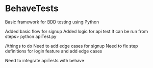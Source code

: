 # BehaveTests
Basic framework for BDD testing using Python 

Added basic flow for signup 
Added logic for api test It can be run from steps> python apiTest.py


//things to do 
Need to add edge cases for signup 
Need to fix step definitions for login feature and add edge cases

Need to integrate apiTests with behave
